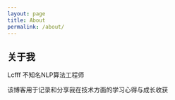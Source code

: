```yaml
---
layout: page
title: About
permalink: /about/
---
```


## 关于我

Lcfff 不知名NLP算法工程师

该博客用于记录和分享我在技术方面的学习心得与成长收获

